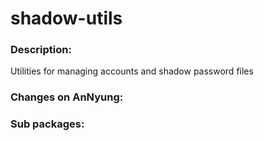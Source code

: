 # shadow-utils

### Description:
Utilities for managing accounts and shadow password files

### Changes on AnNyung:


### Sub packages:

